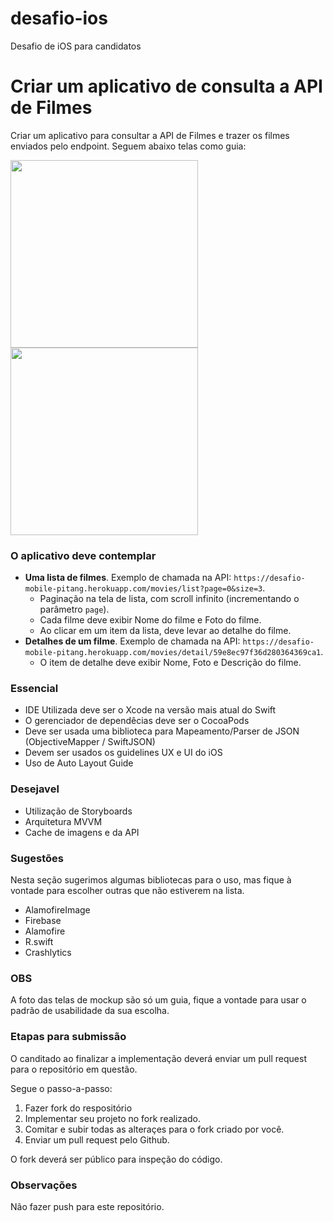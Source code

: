# desafio-ios
Desafio de iOS para candidatos

# Criar um aplicativo de consulta a API de Filmes #

Criar um aplicativo para consultar a API de Filmes e trazer os filmes enviados pelo endpoint. Seguem abaixo telas como guia:

<img src="https://i.imgur.com/wJulkN7.png" height="300" />  <img src="https://i.imgur.com/KtU2Qve.png" height="300" />

### **O aplicativo deve contemplar** ###

- __Uma lista de filmes__. Exemplo de chamada na API: `https://desafio-mobile-pitang.herokuapp.com/movies/list?page=0&size=3`.
    * Paginação na tela de lista, com scroll infinito (incrementando o parâmetro `page`).
    * Cada filme deve exibir Nome do filme e Foto do filme.
    * Ao clicar em um item da lista, deve levar ao detalhe do filme.
- __Detalhes de um filme__. Exemplo de chamada na API: `https://desafio-mobile-pitang.herokuapp.com/movies/detail/59e8ec97f36d280364369ca1`.
    * O item de detalhe deve exibir Nome, Foto e Descrição do filme.

### **Essencial** ##
* IDE Utilizada deve ser o Xcode na versão mais atual do Swift
* O gerenciador de dependêcias deve ser o CocoaPods
* Deve ser usada uma biblioteca para Mapeamento/Parser de JSON (ObjectiveMapper / SwiftJSON)
* Devem ser usados os guidelines UX e UI do iOS
* Uso de Auto Layout Guide

### **Desejavel** ###

* Utilização de Storyboards
* Arquitetura MVVM
* Cache de imagens e da API

### **Sugestões** ###

Nesta seção sugerimos algumas bibliotecas para o uso, mas fique à vontade para escolher outras que não estiverem na lista.

* AlamofireImage
* Firebase
* Alamofire
* R.swift
* Crashlytics

### **OBS** ###

A foto das telas de mockup são só um guia, fique a vontade para usar o padrão de usabilidade da sua escolha.

### **Etapas para submissão** ###

O canditado ao finalizar a implementação deverá enviar um pull request para o repositório em questão.

Segue o passo-a-passo:

1. Fazer fork do respositório
2. Implementar seu projeto no fork realizado.
3. Comitar e subir todas as alteraçes para o fork criado por você.
4. Enviar um pull request pelo Github.

O fork deverá ser público para inspeção do código.

### **Observações** ###

Não fazer push para este repositório.
